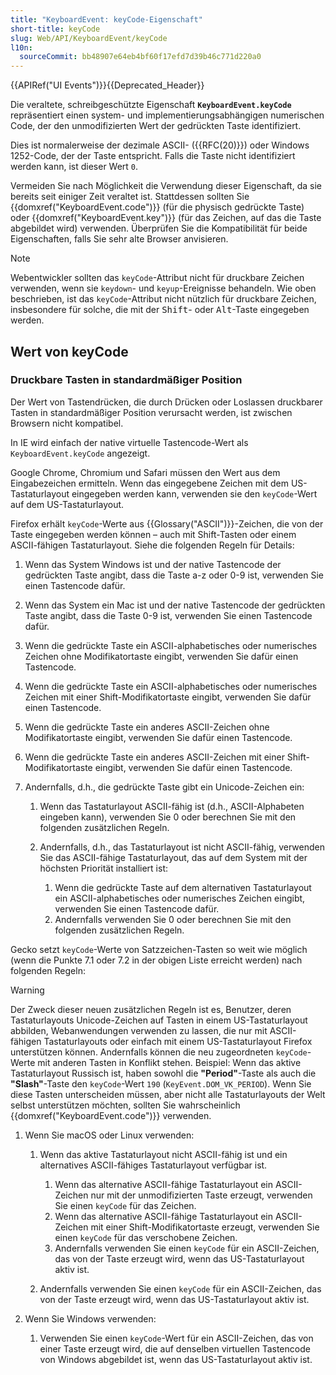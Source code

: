 ```yaml
---
title: "KeyboardEvent: keyCode-Eigenschaft"
short-title: keyCode
slug: Web/API/KeyboardEvent/keyCode
l10n:
  sourceCommit: bb48907e64eb4bf60f17efd7d39b46c771d220a0
---
```


{{APIRef("UI Events")}}{{Deprecated_Header}}

Die veraltete, schreibgeschützte Eigenschaft **`KeyboardEvent.keyCode`** repräsentiert einen system- und implementierungsabhängigen numerischen Code, der den unmodifizierten Wert der gedrückten Taste identifiziert.

Dies ist normalerweise der dezimale ASCII- ({{RFC(20)}}) oder Windows 1252-Code, der der Taste entspricht. Falls die Taste nicht identifiziert werden kann, ist dieser Wert `0`.

Vermeiden Sie nach Möglichkeit die Verwendung dieser Eigenschaft, da sie bereits seit einiger Zeit veraltet ist. Stattdessen sollten Sie {{domxref("KeyboardEvent.code")}} (für die physisch gedrückte Taste) oder {{domxref("KeyboardEvent.key")}} (für das Zeichen, auf das die Taste abgebildet wird) verwenden. Überprüfen Sie die Kompatibilität für beide Eigenschaften, falls Sie sehr alte Browser anvisieren.

> [!NOTE]
> Webentwickler sollten das `keyCode`-Attribut nicht für druckbare Zeichen verwenden, wenn sie `keydown`- und `keyup`-Ereignisse behandeln. Wie oben beschrieben, ist das `keyCode`-Attribut nicht nützlich für druckbare Zeichen, insbesondere für solche, die mit der <kbd>Shift</kbd>- oder <kbd>Alt</kbd>-Taste eingegeben werden.

## Wert von keyCode

### Druckbare Tasten in standardmäßiger Position

Der Wert von Tastendrücken, die durch Drücken oder Loslassen druckbarer Tasten in standardmäßiger Position verursacht werden, ist zwischen Browsern nicht kompatibel.

In IE wird einfach der native virtuelle Tastencode-Wert als `KeyboardEvent.keyCode` angezeigt.

Google Chrome, Chromium und Safari müssen den Wert aus dem Eingabezeichen ermitteln. Wenn das eingegebene Zeichen mit dem US-Tastaturlayout eingegeben werden kann, verwenden sie den `keyCode`-Wert auf dem US-Tastaturlayout.

Firefox erhält `keyCode`-Werte aus {{Glossary("ASCII")}}-Zeichen, die von der Taste eingegeben werden können – auch mit Shift-Tasten oder einem ASCII-fähigen Tastaturlayout. Siehe die folgenden Regeln für Details:

1. Wenn das System Windows ist und der native Tastencode der gedrückten Taste angibt, dass die Taste a-z oder 0-9 ist, verwenden Sie einen Tastencode dafür.
2. Wenn das System ein Mac ist und der native Tastencode der gedrückten Taste angibt, dass die Taste 0-9 ist, verwenden Sie einen Tastencode dafür.
3. Wenn die gedrückte Taste ein ASCII-alphabetisches oder numerisches Zeichen ohne Modifikatortaste eingibt, verwenden Sie dafür einen Tastencode.
4. Wenn die gedrückte Taste ein ASCII-alphabetisches oder numerisches Zeichen mit einer Shift-Modifikatortaste eingibt, verwenden Sie dafür einen Tastencode.
5. Wenn die gedrückte Taste ein anderes ASCII-Zeichen ohne Modifikatortaste eingibt, verwenden Sie dafür einen Tastencode.
6. Wenn die gedrückte Taste ein anderes ASCII-Zeichen mit einer Shift-Modifikatortaste eingibt, verwenden Sie dafür einen Tastencode.
7. Andernfalls, d.h., die gedrückte Taste gibt ein Unicode-Zeichen ein:

   1. Wenn das Tastaturlayout ASCII-fähig ist (d.h., ASCII-Alphabeten eingeben kann), verwenden Sie 0 oder berechnen Sie mit den folgenden zusätzlichen Regeln.
   2. Andernfalls, d.h., das Tastaturlayout ist nicht ASCII-fähig, verwenden Sie das ASCII-fähige Tastaturlayout, das auf dem System mit der höchsten Priorität installiert ist:

      1. Wenn die gedrückte Taste auf dem alternativen Tastaturlayout ein ASCII-alphabetisches oder numerisches Zeichen eingibt, verwenden Sie einen Tastencode dafür.
      2. Andernfalls verwenden Sie 0 oder berechnen Sie mit den folgenden zusätzlichen Regeln.

Gecko setzt `keyCode`-Werte von Satzzeichen-Tasten so weit wie möglich (wenn die Punkte 7.1 oder 7.2 in der obigen Liste erreicht werden) nach folgenden Regeln:

> [!WARNING]
> Der Zweck dieser neuen zusätzlichen Regeln ist es, Benutzer, deren Tastaturlayouts Unicode-Zeichen auf Tasten in einem US-Tastaturlayout abbilden, Webanwendungen verwenden zu lassen, die nur mit ASCII-fähigen Tastaturlayouts oder einfach mit einem US-Tastaturlayout Firefox unterstützen können. Andernfalls können die neu zugeordneten `keyCode`-Werte mit anderen Tasten in Konflikt stehen. Beispiel: Wenn das aktive Tastaturlayout Russisch ist, haben sowohl die **"Period"**-Taste als auch die **"Slash"**-Taste den `keyCode`-Wert `190` (`KeyEvent.DOM_VK_PERIOD`). Wenn Sie diese Tasten unterscheiden müssen, aber nicht alle Tastaturlayouts der Welt selbst unterstützen möchten, sollten Sie wahrscheinlich {{domxref("KeyboardEvent.code")}} verwenden.

1. Wenn Sie macOS oder Linux verwenden:

   1. Wenn das aktive Tastaturlayout nicht ASCII-fähig ist und ein alternatives ASCII-fähiges Tastaturlayout verfügbar ist.

      1. Wenn das alternative ASCII-fähige Tastaturlayout ein ASCII-Zeichen nur mit der unmodifizierten Taste erzeugt, verwenden Sie einen `keyCode` für das Zeichen.
      2. Wenn das alternative ASCII-fähige Tastaturlayout ein ASCII-Zeichen mit einer Shift-Modifikatortaste erzeugt, verwenden Sie einen `keyCode` für das verschobene Zeichen.
      3. Andernfalls verwenden Sie einen `keyCode` für ein ASCII-Zeichen, das von der Taste erzeugt wird, wenn das US-Tastaturlayout aktiv ist.

   2. Andernfalls verwenden Sie einen `keyCode` für ein ASCII-Zeichen, das von der Taste erzeugt wird, wenn das US-Tastaturlayout aktiv ist.

2. Wenn Sie Windows verwenden:

   1. Verwenden Sie einen `keyCode`-Wert für ein ASCII-Zeichen, das von einer Taste erzeugt wird, die auf denselben virtuellen Tastencode von Windows abgebildet ist, wenn das US-Tastaturlayout aktiv ist.
